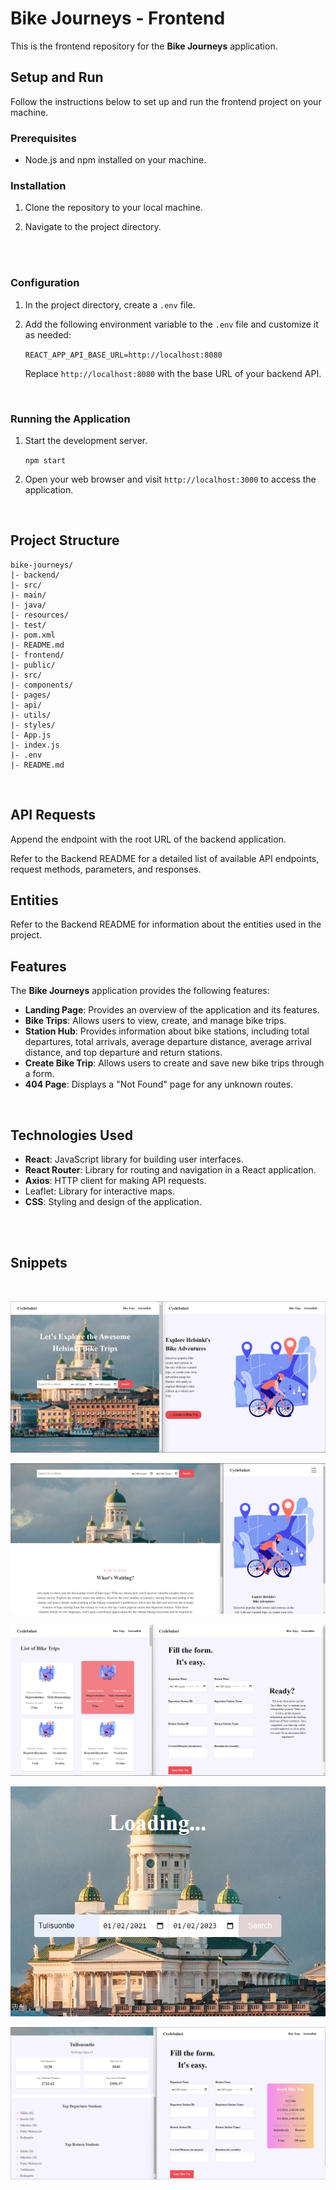 # Bike Journeys - Frontend

This is the frontend repository for the **Bike Journeys** application.

## Setup and Run

Follow the instructions below to set up and run the frontend project on your machine.

### Prerequisites

- Node.js and npm installed on your machine.

### Installation

1. Clone the repository to your local machine.


2. Navigate to the project directory.

<br>
<br>

### Configuration

1. In the project directory, create a `.env` file.

2. Add the following environment variable to the `.env` file and customize it as needed:

    `REACT_APP_API_BASE_URL=http://localhost:8080`


    Replace `http://localhost:8080` with the base URL of your backend API.

<br>

### Running the Application

1. Start the development server.

    `npm start`

2. Open your web browser and visit `http://localhost:3000` to access the application.

<br>

## Project Structure

    bike-journeys/
    |- backend/
    |- src/
    |- main/
    |- java/
    |- resources/
    |- test/
    |- pom.xml
    |- README.md
    |- frontend/
    |- public/
    |- src/
    |- components/
    |- pages/
    |- api/
    |- utils/
    |- styles/
    |- App.js
    |- index.js
    |- .env
    |- README.md


<br>


## API Requests

Append the endpoint with the root URL of the backend application.

Refer to the Backend README for a detailed list of available API endpoints, request methods, parameters, and responses.

## Entities

Refer to the Backend README for information about the entities used in the project.

## Features

The **Bike Journeys** application provides the following features:

- **Landing Page**: Provides an overview of the application and its features.
- **Bike Trips**: Allows users to view, create, and manage bike trips.
- **Station Hub**: Provides information about bike stations, including total departures, total arrivals, average departure distance, average arrival distance, and top departure and return stations.
- **Create Bike Trip**: Allows users to create and save new bike trips through a form.
- **404 Page**: Displays a "Not Found" page for any unknown routes.

<br>

## Technologies Used

- **React**: JavaScript library for building user interfaces.
- **React Router**: Library for routing and navigation in a React application.
- **Axios**: HTTP client for making API requests.
- Leaflet: Library for interactive maps.
- **CSS**: Styling and design of the application.


<br>
<br>

## Snippets
<br>

![alt text](src\assets\snippets\bike_snippet_1.png)

![alt text](src\assets\snippets\bike_snippet_2.png)

![alt text](src\assets\snippets\bike_snippet_3.png)

![alt text](src\assets\snippets\bike_snippet_4.png)

![alt text](src\assets\snippets\bike_snippet_5.png)